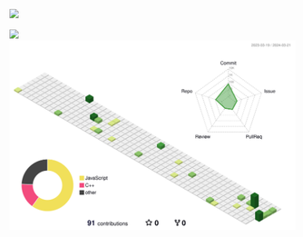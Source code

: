 <img src="https://github-readme-stats.vercel.app/api/top-langs/?username=seunghun-5945&layout=compact&theme=tokyonight"><br><br>
<img src="https://github-readme-stats.vercel.app/api?username=seunghun-5945&show_icons=true&theme=tokyonight">
![](./profile-3d-contrib/profile-green-animate.svg)
